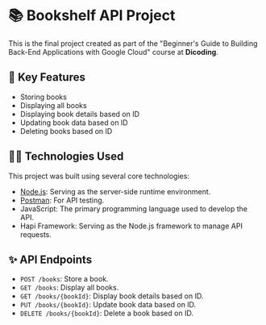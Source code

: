 # 📚 Bookshelf API Project
This is the final project created as part of the "Beginner's Guide to Building Back-End Applications with Google Cloud" course at **Dicoding**.

## 🥇 Key Features

- Storing books
- Displaying all books
- Displaying book details based on ID
- Updating book data based on ID
- Deleting books based on ID

## 👩‍💻 Technologies Used

This project was built using several core technologies:

- [Node.js](https://nodejs.org/): Serving as the server-side runtime environment.
- [Postman](https://www.postman.com/): For API testing.
- JavaScript: The primary programming language used to develop the API.
- Hapi Framework: Serving as the Node.js framework to manage API requests.

## ✨ API Endpoints

- `POST /books`: Store a book.
- `GET /books`: Display all books.
- `GET /books/{bookId}`: Display book details based on ID.
- `PUT /books/{bookId}`: Update book data based on ID.
- `DELETE /books/{bookId}`: Delete a book based on ID.
